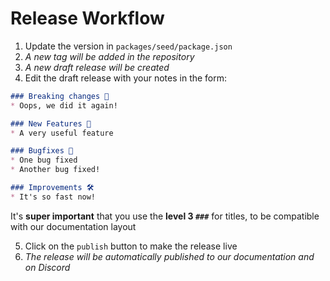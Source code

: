 # Release Workflow

1. Update the version in `packages/seed/package.json`
2. *A new tag will be added in the repository*
3. *A new draft release will be created*
4. Edit the draft release with your notes in the form:
```md
### Breaking changes 🚨
* Oops, we did it again!

### New Features 🎉
* A very useful feature

### Bugfixes 🐛
* One bug fixed
* Another bug fixed!

### Improvements 🛠️
* It's so fast now!
```
It's **super important** that you use the **level 3 `###`** for titles, to be compatible with our documentation layout

5. Click on the `publish` button to make the release live
6. *The release will be automatically published to our documentation and on Discord*

